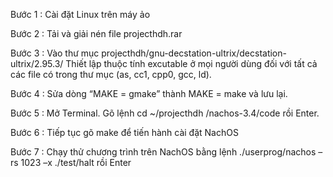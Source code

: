 Bước 1 : Cài đặt Linux trên máy ảo

Bước 2 : Tải và giải nén file projecthdh.rar

Bước 3 : Vào thư mục projecthdh/gnu-decstation-ultrix/decstation-ultrix/2.95.3/  Thiết lập thuộc tính excutable ở mọi người dùng đối với tất cả các file có trong thư mục (as, cc1, cpp0, gcc, ld).

Bước 4 : Sửa dòng “MAKE = gmake” thành MAKE = make và lưu lại.

Bước 5 : Mở Terminal. Gõ lệnh cd ~/projecthdh
/nachos-3.4/code rồi Enter.

Bước 6 : Tiếp tục gõ make để tiến hành cài đặt NachOS 

Bước 7 : Chạy thử chương trình trên NachOS bằng lệnh  ./userprog/nachos –rs 1023 –x ./test/halt rồi Enter
